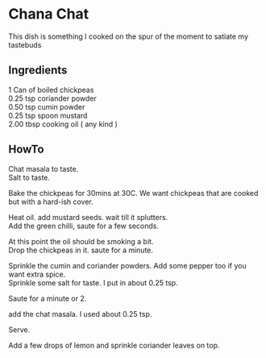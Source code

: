 # Chana Chat 

This dish is something I cooked on the spur of the moment to satiate my tastebuds

## Ingredients
1 Can of boiled chickpeas  
0.25 tsp coriander powder  
0.50 tsp cumin powder  
0.25 tsp spoon mustard  
2.00 tbsp cooking oil ( any kind )  
  
## HowTo
Chat masala to taste.  
Salt to taste.  

Bake the chickpeas for 30mins at 30C. We want chickpeas that are cooked but with a hard-ish cover.

Heat oil. add mustard seeds. wait till it splutters.  
Add the green chilli, saute for a few seconds.  
  
At this point the oil should be smoking a bit.  
Drop the chickpeas in it. saute for a minute.

Sprinkle the cumin and coriander powders. Add some pepper too if you want extra spice.  
Sprinkle some salt for taste. I put in about 0.25 tsp. 
  
Saute for a minute or 2.  

add the chat masala. I used about 0.25 tsp. 
  
Serve. 

Add a few drops of lemon and sprinkle coriander leaves on top.  

